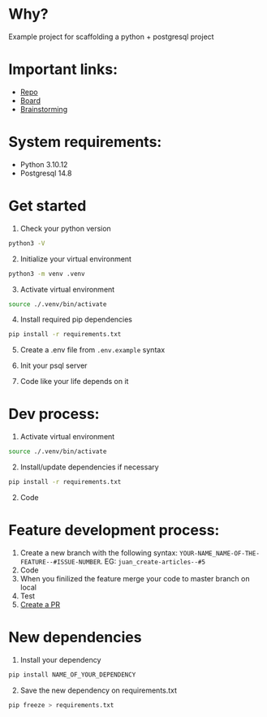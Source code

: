 # Why?
Example project for scaffolding a python + postgresql project

# Important links:
- [Repo](https://github.com/KOD-MBEP-1/team_2_cms)
- [Board](https://github.com/orgs/KOD-MBEP-1/projects/1/views/2)
- [Brainstorming](https://excalidraw.com/#room=8a50ee05e2de9b83e81b,EMOOTXL9t4sAqB1HWbvirA)

# System requirements:

- Python 3.10.12
- Postgresql 14.8

# Get started

1. Check your python version
`````bash
python3 -V
`````

2. Initialize your virtual environment
`````bash
python3 -m venv .venv
`````

3. Activate virtual environment
`````bash
source ./.venv/bin/activate
`````

4. Install required pip dependencies

````bash
pip install -r requirements.txt
````

5. Create a .env file from `.env.example` syntax

5. Init your psql server
   
6. Code like your life depends on it

# Dev process: 

1. Activate virtual environment
`````bash
source ./.venv/bin/activate
`````
2. Install/update dependencies if necessary
`````bash
pip install -r requirements.txt
`````
2. Code


# Feature development process: 
1. Create a new branch with the following syntax: `YOUR-NAME_NAME-OF-THE-FEATURE--#ISSUE-NUMBER`. EG: `juan_create-articles--#5`
2. Code
3. When you finilized the feature merge your code to master branch on local
4. Test
5. [Create a PR](https://github.com/KOD-MBEP-1/team_2_cms/pulls)


# New dependencies
1. Install your dependency 
````bash
pip install NAME_OF_YOUR_DEPENDENCY
````
2. Save the new dependency on requirements.txt
````bash
pip freeze > requirements.txt
````
